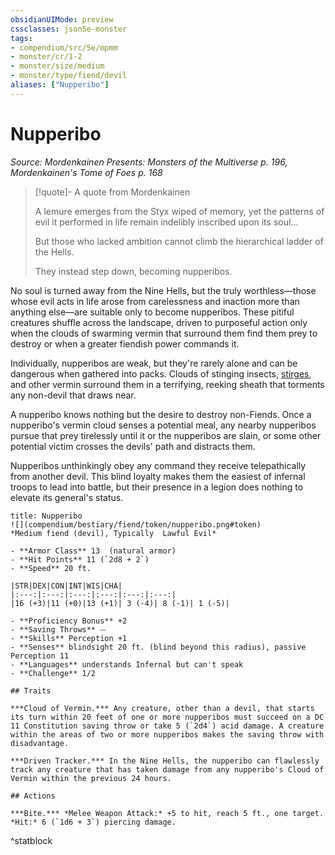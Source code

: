 ```yaml
---
obsidianUIMode: preview
cssclasses: json5e-monster
tags:
- compendium/src/5e/mpmm
- monster/cr/1-2
- monster/size/medium
- monster/type/fiend/devil
aliases: ["Nupperibo"]
---
```

# Nupperibo
*Source: Mordenkainen Presents: Monsters of the Multiverse p. 196, Mordenkainen's Tome of Foes p. 168*  

> [!quote]- A quote from Mordenkainen  
> 
> A lemure emerges from the Styx wiped of memory, yet the patterns of evil it performed in life remain indelibly inscribed upon its soul...
> 
> But those who lacked ambition cannot climb the hierarchical ladder of the Hells.
> 
> They instead step down, becoming nupperibos.

No soul is turned away from the Nine Hells, but the truly worthless—those whose evil acts in life arose from carelessness and inaction more than anything else—are suitable only to become nupperibos. These pitiful creatures shuffle across the landscape, driven to purposeful action only when the clouds of swarming vermin that surround them find them prey to destroy or when a greater fiendish power commands it.

Individually, nupperibos are weak, but they're rarely alone and can be dangerous when gathered into packs. Clouds of stinging insects, [stirges](b_stirge.md), and other vermin surround them in a terrifying, reeking sheath that torments any non-devil that draws near.

A nupperibo knows nothing but the desire to destroy non-Fiends. Once a nupperibo's vermin cloud senses a potential meal, any nearby nupperibos pursue that prey tirelessly until it or the nupperibos are slain, or some other potential victim crosses the devils' path and distracts them.

Nupperibos unthinkingly obey any command they receive telepathically from another devil. This blind loyalty makes them the easiest of infernal troops to lead into battle, but their presence in a legion does nothing to elevate its general's status.

```ad-statblock
title: Nupperibo
![](compendium/bestiary/fiend/token/nupperibo.png#token)
*Medium fiend (devil), Typically  Lawful Evil*

- **Armor Class** 13  (natural armor)
- **Hit Points** 11 (`2d8 + 2`)
- **Speed** 20 ft.

|STR|DEX|CON|INT|WIS|CHA|
|:---:|:---:|:---:|:---:|:---:|:---:|
|16 (+3)|11 (+0)|13 (+1)| 3 (-4)| 8 (-1)| 1 (-5)|

- **Proficiency Bonus** +2
- **Saving Throws** ⏤
- **Skills** Perception +1
- **Senses** blindsight 20 ft. (blind beyond this radius), passive Perception 11
- **Languages** understands Infernal but can't speak
- **Challenge** 1/2

## Traits

***Cloud of Vermin.*** Any creature, other than a devil, that starts its turn within 20 feet of one or more nupperibos must succeed on a DC 11 Constitution saving throw or take 5 (`2d4`) acid damage. A creature within the areas of two or more nupperibos makes the saving throw with disadvantage.

***Driven Tracker.*** In the Nine Hells, the nupperibo can flawlessly track any creature that has taken damage from any nupperibo's Cloud of Vermin within the previous 24 hours.

## Actions

***Bite.*** *Melee Weapon Attack:* +5 to hit, reach 5 ft., one target. *Hit:* 6 (`1d6 + 3`) piercing damage.
```
^statblock